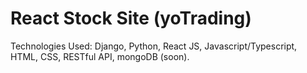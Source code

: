# React Stock Site (yoTrading)

Technologies Used:
Django, Python, React JS, Javascript/Typescript, HTML, CSS, RESTful API, mongoDB (soon).

